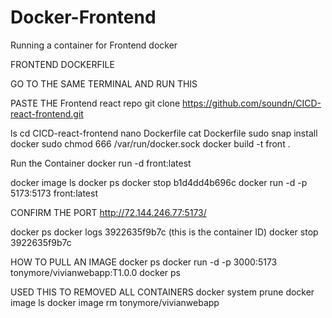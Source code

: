 # Docker-Frontend
Running a container for Frontend docker

FRONTEND DOCKERFILE

GO TO THE SAME  TERMINAL AND RUN THIS

PASTE THE Frontend react repo
git clone https://github.com/soundn/CICD-react-frontend.git




ls
cd CICD-react-frontend
nano Dockerfile
cat Dockerfile
sudo snap install docker
sudo chmod 666 /var/run/docker.sock
docker build -t front .

Run the Container
docker run -d front:latest

docker image ls
docker ps
docker stop b1d4dd4b696c
docker run -d -p 5173:5173 front:latest

CONFIRM THE PORT 
http://72.144.246.77:5173/

docker ps
docker logs 3922635f9b7c (this is the container ID)
docker stop 3922635f9b7c






HOW TO PULL AN IMAGE
docker ps
docker run -d -p 3000:5173 tonymore/vivianwebapp:T1.0.0
docker ps

USED THIS TO REMOVED ALL CONTAINERS
docker system prune
docker image ls
docker image rm tonymore/vivianwebapp
